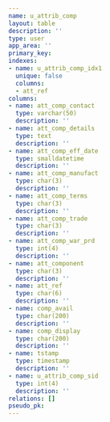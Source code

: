 ```yaml
---
name: u_attrib_comp
layout: table
description: ''
type: user
app_area: ''
primary_key: 
indexes:
- name: u_attrib_comp_idx1
  unique: false
  columns:
  - att_ref
columns:
- name: att_comp_contact
  type: varchar(50)
  description: ''
- name: att_comp_details
  type: text
  description: ''
- name: att_comp_eff_date
  type: smalldatetime
  description: ''
- name: att_comp_manufact
  type: char(3)
  description: ''
- name: att_comp_terms
  type: char(3)
  description: ''
- name: att_comp_trade
  type: char(3)
  description: ''
- name: att_comp_war_prd
  type: int(4)
  description: ''
- name: att_component
  type: char(3)
  description: ''
- name: att_ref
  type: char(6)
  description: ''
- name: comp_avail
  type: char(200)
  description: ''
- name: comp_display
  type: char(200)
  description: ''
- name: tstamp
  type: timestamp
  description: ''
- name: u_attrib_comp_sid
  type: int(4)
  description: ''
relations: []
pseudo_pk: 
---
```


